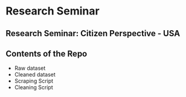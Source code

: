 # Research Seminar



## Research Seminar: Citizen Perspective - USA

## Contents of the Repo

- Raw dataset
- Cleaned dataset
- Scraping Script 
- Cleaning Script
